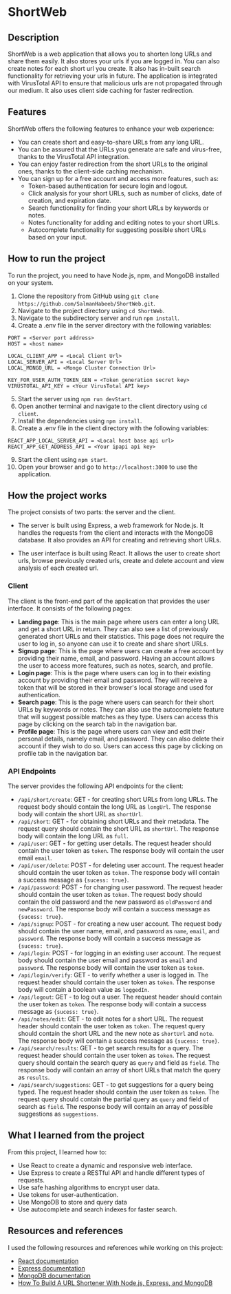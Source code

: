 # ShortWeb

## Description

ShortWeb is a web application that allows you to shorten long URLs and share them easily. It also stores your urls if you are logged in. You can also create notes for each short url you create. It also has in-built search functionality for retrieving your urls in future. The application is integrated with VirusTotal API to ensure that malicious urls are not propagated through our medium. It also uses client side caching for faster redirection.

## Features

ShortWeb offers the following features to enhance your web experience:

- You can create short and easy-to-share URLs from any long URL.
- You can be assured that the URLs you generate are safe and virus-free, thanks to the VirusTotal API integration.
- You can enjoy faster redirection from the short URLs to the original ones, thanks to the client-side caching mechanism.
- You can sign up for a free account and access more features, such as:
  - Token-based authentication for secure login and logout.
  - Click analysis for your short URLs, such as number of clicks, date of creation, and expiration date.
  - Search functionality for finding your short URLs by keywords or notes.
  - Notes functionality for adding and editing notes to your short URLs.
  - Autocomplete functionality for suggesting possible short URLs based on your input.

## How to run the project

To run the project, you need to have Node.js, npm, and MongoDB installed on your system.

1. Clone the repository from GitHub using `git clone https://github.com/SalmanHabeeb/ShortWeb.git`.
2. Navigate to the project directory using `cd ShortWeb`.
3. Navigate to the subdirectory server and run `npm install`.
4. Create a .env file in the server directory with the following variables:

```
PORT = <Server port address>
HOST = <host name>

LOCAL_CLIENT_APP = <Local Client Url>
LOCAL_SERVER_API = <Local Server Url>
LOCAL_MONGO_URL = <Mongo Cluster Connection Url>

KEY_FOR_USER_AUTH_TOKEN_GEN = <Token generation secret key>
VIRUSTOTAL_API_KEY = <Your VirusTotal API key>
```

5. Start the server using `npm run devStart`.
6. Open another terminal and navigate to the client directory using `cd client`.
7. Install the dependencies using `npm install`.
8. Create a .env file in the client directory with the following variables:

```
REACT_APP_LOCAL_SERVER_API = <Local host base api url>
REACT_APP_GET_ADDRESS_API = <Your ipapi api key>
```

9. Start the client using `npm start`.
10. Open your browser and go to `http://localhost:3000` to use the application.

## How the project works

The project consists of two parts: the server and the client.

- The server is built using Express, a web framework for Node.js. It handles the requests from the client and interacts with the MongoDB database. It also provides an API for creating and retrieving short URLs.

- The user interface is built using React. It allows the user to create short urls, browse previously created urls, create and delete account and view analysis of each created url.

### Client

The client is the front-end part of the application that provides the user interface. It consists of the following pages:

- **Landing page**: This is the main page where users can enter a long URL and get a short URL in return. They can also see a list of previously generated short URLs and their statistics. This page does not require the user to log in, so anyone can use it to create and share short URLs.
- **Signup page**: This is the page where users can create a free account by providing their name, email, and password. Having an account allows the user to access more features, such as notes, search, and profile.
- **Login page**: This is the page where users can log in to their existing account by providing their email and password. They will receive a token that will be stored in their browser's local storage and used for authentication.
- **Search page**: This is the page where users can search for their short URLs by keywords or notes. They can also use the autocomplete feature that will suggest possible matches as they type. Users can access this page by clicking on the search tab in the navigation bar.
- **Profile page**: This is the page where users can view and edit their personal details, namely email, and password. They can also delete their account if they wish to do so. Users can access this page by clicking on profile tab in the navigation bar.

### API Endpoints

The server provides the following API endpoints for the client:

- `/api/short/create`: GET - for creating short URLs from long URLs. The request body should contain the long URL as `longUrl`. The response body will contain the short URL as `shortUrl`.
- `/api/short`: GET - for obtaining short URLs and their metadata. The request query should contain the short URL as `shortUrl`. The response body will contain the long URL as `full`.
- `/api/user`: GET - for getting user details. The request header should contain the user token as `token`. The response body will contain the user email `email`.
- `/api/user/delete`: POST - for deleting user account. The request header should contain the user token as `token`. The response body will contain a success message as `{sucess: true}`.
- `/api/password`: POST - for changing user password. The request header should contain the user token as `token`. The request body should contain the old password and the new password as `oldPassword` and `newPassword`. The response body will contain a success message as `{sucess: true}`.
- `/api/signup`: POST - for creating a new user account. The request body should contain the user name, email, and password as `name`, `email`, and `password`. The response body will contain a success message as `{sucess: true}`.
- `/api/login`: POST - for logging in an existing user account. The request body should contain the user email and password as `email` and `password`. The response body will contain the user token as `token`.
- `/api/login/verify`: GET - to verify whether a user is logged in. The request header should contain the user token as `token`. The response body will contain a boolean value as `loggedIn`.
- `/api/logout`: GET - to log out a user. The request header should contain the user token as `token`. The response body will contain a success message as `{sucess: true}`.
- `/api/notes/edit`: GET - to edit notes for a short URL. The request header should contain the user token as `token`. The request query should contain the short URL and the new note as `shortUrl` and `note`. The response body will contain a success message as `{sucess: true}`.
- `/api/search/results`: GET - to get search results for a query. The request header should contain the user token as `token`. The request query should contain the search query as `query` and field as `field`. The response body will contain an array of short URLs that match the query as `results`.
- `/api/search/suggestions`: GET - to get suggestions for a query being typed. The request header should contain the user token as `token`. The request query should contain the partial query as `query` and field of search as `field`. The response body will contain an array of possible suggestions as `suggestions`.

## What I learned from the project

From this project, I learned how to:

- Use React to create a dynamic and responsive web interface.
- Use Express to create a RESTful API and handle different types of requests.
- Use safe hashing algorithms to encrypt user data.
- Use tokens for user-authentication.
- Use MongoDB to store and query data
- Use autocomplete and search indexes for faster search.

## Resources and references

I used the following resources and references while working on this project:

- [React documentation](https://reactjs.org/docs/getting-started.html)
- [Express documentation](https://expressjs.com/en/4x/api.html)
- [MongoDB documentation](https://docs.mongodb.com/)
- [How To Build A URL Shortener With Node.js, Express, and MongoDB](https://youtu.be/SLpUKAGnm-g)
